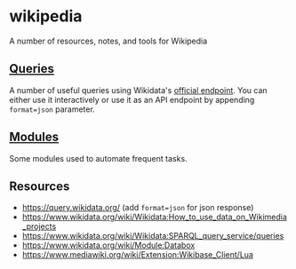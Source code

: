 # wikipedia
A number of resources, notes, and tools for Wikipedia

## [Queries](/queries)
A number of useful queries using Wikidata's [official endpoint](https://query.wikidata.org). You can either use it interactively or use it as an API endpoint by appending `format=json` parameter.

## [Modules](/modules)
Some modules used to automate frequent tasks.

## Resources
 - https://query.wikidata.org/ (add `format=json` for json response)
 - https://www.wikidata.org/wiki/Wikidata:How_to_use_data_on_Wikimedia_projects
 - https://www.wikidata.org/wiki/Wikidata:SPARQL_query_service/queries
 - https://www.wikidata.org/wiki/Module:Databox
 - https://www.mediawiki.org/wiki/Extension:Wikibase_Client/Lua
